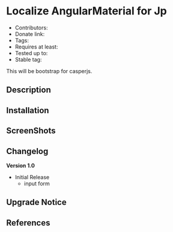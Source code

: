 # Localize AngularMaterial for Jp
* Contributors:
* Donate link:
* Tags:
* Requires at least:
* Tested up to:
* Stable tag:

This will be bootstrap for casperjs.

## Description

## Installation


## ScreenShots


## Changelog

**Version 1.0**

* Initial Release
    * input form

## Upgrade Notice

## References
